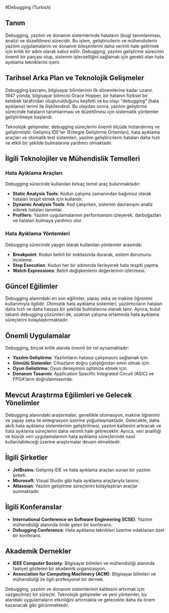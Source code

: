 #Debugging (Turkish)

## Tanım

Debugging, yazılım ve donanım sistemlerinde hataların (bug) tanımlanması, analizi ve düzeltilmesi sürecidir. Bu işlem, geliştiricilerin ve mühendislerin yazılım uygulamalarını ve donanım bileşenlerini daha verimli hale getirmek için kritik bir adım olarak kabul edilir. Debugging, yazılım geliştirme sürecinin önemli bir parçası olup, sistemin işlevselliğini sağlamak için gerekli olan hata ayıklama tekniklerini içerir.

## Tarihsel Arka Plan ve Teknolojik Gelişmeler

Debugging kavramı, bilgisayar bilimlerinin ilk dönemlerine kadar uzanır. 1947 yılında, bilgisayar bilimcisi Grace Hopper, bir hatanın fiziksel bir kelebek tarafından oluşturulduğunu keşfetti ve bu olayı "debugging" (hata ayıklama) terimi ile ilişkilendirdi. Bu olaydan sonra, yazılım geliştirme sürecinde hataların tanımlanması ve düzeltilmesi için sistematik yöntemler geliştirilmeye başlandı.

Teknolojik gelişmeler, debugging süreçlerini önemli ölçüde hızlandırmış ve geliştirmiştir. Gelişmiş IDE'ler (Entegre Geliştirme Ortamları), hata ayıklama araçları ve otomatik test sistemleri, yazılım geliştiricilerin hataları daha hızlı ve etkili bir şekilde bulmalarına yardımcı olmaktadır.

## İlgili Teknolojiler ve Mühendislik Temelleri

### Hata Ayıklama Araçları

Debugging sürecinde kullanılan birkaç temel araç bulunmaktadır:

- **Static Analysis Tools**: Kodun çalışma zamanından bağımsız olarak hataları tespit etmek için kullanılır.
- **Dynamic Analysis Tools**: Kod çalışırken, sistemin davranışını analiz ederek hataları tanımlar.
- **Profilers**: Yazılım uygulamalarının performansını izleyerek, darboğazları ve hataları bulmaya yardımcı olur.

### Hata Ayıklama Yöntemleri

Debugging sürecinde yaygın olarak kullanılan yöntemler arasında:

- **Breakpoint**: Kodun belirli bir noktasında durarak, sistem durumunu inceleme.
- **Step Execution**: Kodun her bir adımında ilerleyerek hata tespiti yapma.
- **Watch Expressions**: Belirli değişkenlerin değerlerinin izlenmesi.

## Güncel Eğilimler

Debugging alanındaki en son eğilimler, yapay zeka ve makine öğrenimi kullanımıyla ilgilidir. Otomatik hata ayıklama sistemleri, yazılımcıların hataları daha hızlı ve daha hassas bir şekilde bulmalarına olanak tanır. Ayrıca, bulut tabanlı debugging çözümleri de, uzaktan çalışma ortamında hata ayıklama süreçlerini kolaylaştırmaktadır.

## Önemli Uygulamalar

Debugging, birçok kritik alanda önemli bir rol oynamaktadır:

- **Yazılım Geliştirme**: Yazılımların hatasız çalışmasını sağlamak için.
- **Gömülü Sistemler**: Cihazların doğru çalıştığından emin olmak için.
- **Oyun Geliştirme**: Oyun deneyimini optimize etmek için.
- **Donanım Tasarımı**: Application Specific Integrated Circuit (ASIC) ve FPGA'ların doğrulanmasında.

## Mevcut Araştırma Eğilimleri ve Gelecek Yönelimler

Debugging alanındaki araştırmalar, genellikle otomasyon, makine öğrenimi ve yapay zeka ile entegrasyon üzerine yoğunlaşmaktadır. Gelecekte, daha akıllı hata ayıklama sistemlerinin geliştirilmesi, yazılım kalitesini artıracak ve hata ayıklama süreçlerini daha verimli hale getirecektir. Ayrıca, veri analitiği ve büyük veri uygulamalarının hata ayıklama süreçlerinde nasıl kullanılabileceği üzerine araştırmalar devam etmektedir.

## İlgili Şirketler

- **JetBrains**: Gelişmiş IDE ve hata ayıklama araçları sunan bir yazılım şirketi.
- **Microsoft**: Visual Studio gibi hata ayıklama araçlarıyla tanınır.
- **Atlassian**: Yazılım geliştirme süreçlerini kolaylaştıran araçlar sunmaktadır.

## İlgili Konferanslar

- **International Conference on Software Engineering (ICSE)**: Yazılım mühendisliği alanında önde gelen bir konferans.
- **Debugging Conference**: Hata ayıklama teknikleri üzerine odaklanan özel bir konferans.

## Akademik Dernekler

- **IEEE Computer Society**: Bilgisayar bilimleri ve mühendisliği alanında faaliyet gösteren bir akademik organizasyon.
- **Association for Computing Machinery (ACM)**: Bilgisayar bilimleri ve mühendisliği ile ilgili profesyonel bir dernek.

Debugging, yazılım ve donanım sistemlerinin kalitesini artırmak için vazgeçilmez bir süreçtir. Teknolojik gelişmeler ve yeni yöntemler, bu alandaki uygulamaların etkinliğini artırmakta ve gelecekte daha da önem kazanacak gibi görünmektedir.
